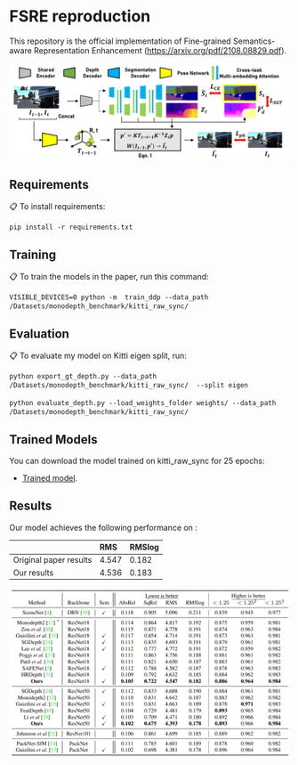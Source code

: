 # FSRE reproduction


This repository is the official implementation of Fine-grained Semantics-aware Representation Enhancement (https://arxiv.org/pdf/2108.08829.pdf). 

![Example Image](fig/5_2.png)

## Requirements

📋  To install requirements:

```setup
pip install -r requirements.txt
```


## Training

📋 To train the models in the paper, run this command:

```train
VISIBLE_DEVICES=0 python -m  train_ddp --data_path /Datasets/monodepth_benchmark/kitti_raw_sync/

```


## Evaluation

📋 To evaluate my model on Kitti eigen split, run:

```eval
python export_gt_depth.py --data_path /Datasets/monodepth_benchmark/kitti_raw_sync/  --split eigen

python evaluate_depth.py --load_weights_folder weights/ --data_path /Datasets/monodepth_benchmark/kitti_raw_sync/ 

```


## Trained Models

You can download the model trained on kitti_raw_sync for 25 epochs:

- [Trained model](https://drive.google.com/file/d/1UFRBeWo4pRTO-rTFnfopNsXTNuwInQNu/view?usp=share_link).


## Results

Our model achieves the following performance on :

|                          |  RMS   |  RMSlog  |
|   :-----------------     | :----- |  :-----  |
|  Original paper results  |  4.547 |  0.182   |
|       Our results        |  4.536 |  0.183   |



![Example Image](fig/5_5.png)

